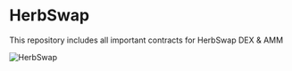 # HerbSwap
This repository includes all important contracts for HerbSwap DEX &amp; AMM

![HerbSwap](https://iili.io/gFyZjs.png)
